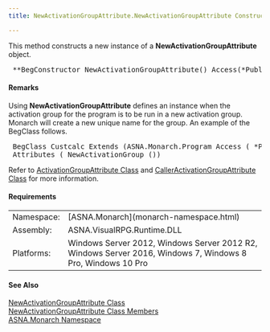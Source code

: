 ```yaml
---
title: NewActivationGroupAttribute.NewActivationGroupAttribute Constructor()

---
```


This method constructs a new instance of a **NewActivationGroupAttribute** object.
<pre class="prettyprint"> **BegConstructor NewActivationGroupAttribute() Access(*Public)**       </pre>

#### Remarks
Using **NewActivationGroupAttribute** defines an instance when the activation group for the program is to be run in a new activation group. Monarch will create a new unique name for the group. An example of the BegClass follows.
<pre class="example"> BegClass Custcalc Extends (ASNA.Monarch.Program Access ( *Public ) +
 Attributes ( NewActivationGroup ())</pre>

Refer to [ ActivationGroupAttribute Class](activation-group-attribute-class.html) and [ CallerActivationGroupAttribute Class](caller-activation-group-attribute-class.html) for more information.
<!-- start -->

#### Requirements
<table class="dttable" cellspacing="0" cellpadding="4" width="60%">
           <colgroup>
            <col width="15%" style="font-weight:bold" />
            <col width="85%" />
          </colgroup>
          <tr>
            <td>Namespace:</td>
            <td>[ASNA.Monarch](monarch-namespace.html)</td>
          </tr>
          <tr>
            <td>Assembly:</td>
            <td>ASNA.VisualRPG.Runtime.DLL</td>
          </tr>
         <tr>
            <td>Platforms:</td>
            <td> Windows Server 2012, Windows Server 2012 R2, Windows Server 2016, Windows 7, Windows 8 Pro, Windows 10 Pro</td>
         </tr>
</table>

<!-- end -->

#### See Also
[ NewActivationGroupAttribute Class](new-activation-group-attribute-class.html)<br />[ NewActivationGroupAttribute Class Members](new-activation-group-attribute-class-members.html)<br />[ASNA.Monarch Namespace](monarch-namespace.html)
